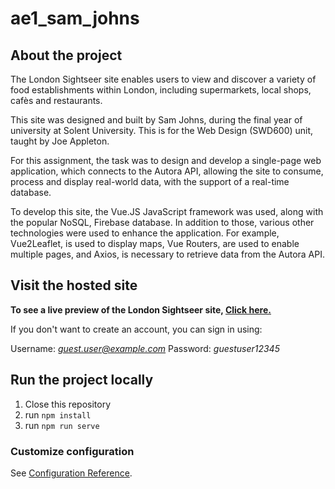 # ae1_sam_johns

## About the project

The London Sightseer site enables users to view and discover 
a variety of food establishments within London, including supermarkets, local shops,
cafès and restaurants.

This site was designed and built by Sam Johns, during the final year of university
at Solent University. This is for the Web Design (SWD600) unit, taught by Joe Appleton.

For this assignment, the task was to design and develop a single-page web application,
which connects to the Autora API, allowing the site to consume, process and display real-world data, with the support of a 
real-time database.

To develop this site, the Vue.JS JavaScript framework was used, along with the popular NoSQL,
Firebase database. In addition to those, various other technologies were used to enhance the application.
For example, Vue2Leaflet, is used to display maps, Vue Routers, are used to enable multiple pages,
and Axios, is necessary to retrieve data from the Autora API.

## Visit the hosted site

**To see a live preview of the London Sightseer site, [Click here.](https://wd-ae1-autora.firebaseapp.com/#/Login)**

If you don't want to create an account, you can sign in using:

Username: *guest.user@example.com*
Password: *guestuser12345*

## Run the project locally

1. Close this repository
2. run ``` npm install ```
3. run ```npm run serve ```

### Customize configuration
See [Configuration Reference](https://cli.vuejs.org/config/).
